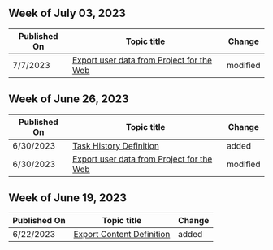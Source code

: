 <!-- This file is generated automatically each week. Changes made to this file will be overwritten.-->



## Week of July 03, 2023


| Published On |Topic title | Change |
|------|------------|--------|
| 7/7/2023 | [Export user data from Project for the Web](/project-for-the-web/export-user-data-from-project-for-the-web) | modified |


## Week of June 26, 2023


| Published On |Topic title | Change |
|------|------------|--------|
| 6/30/2023 | [Task History Definition](/project-for-the-web/export-task-history-definition) | added |
| 6/30/2023 | [Export user data from Project for the Web](/project-for-the-web/export-user-data-from-project-for-the-web) | modified |


## Week of June 19, 2023


| Published On |Topic title | Change |
|------|------------|--------|
| 6/22/2023 | [Export Content Definition](/project-for-the-web/export-project-content-definition) | added |
